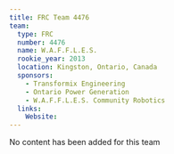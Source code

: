 ```yaml
---
title: FRC Team 4476
team:
  type: FRC
  number: 4476
  name: W.A.F.F.L.E.S.
  rookie_year: 2013
  location: Kingston, Ontario, Canada
  sponsors:
    - Transformix Engineering
    - Ontario Power Generation
    - W.A.F.F.L.E.S. Community Robotics
  links:
    Website: 
---
```

No content has been added for this team